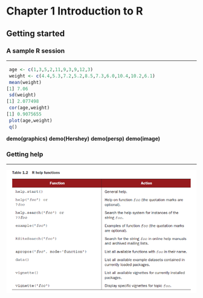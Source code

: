 # Chapter 1 Introduction to R

## Getting started 
### A sample R session
---
```R
 age <- c(1,3,5,2,11,9,3,9,12,3)
 weight <- c(4.4,5.3,7.2,5.2,8.5,7.3,6.0,10.4,10.2,6.1)
 mean(weight)
[1] 7.06
 sd(weight)
[1] 2.077498
 cor(age,weight)
[1] 0.9075655
 plot(age,weight)
 q()
```
 
 **demo(graphics)** **demo(Hershey)**  **demo(persp)**  **demo(image)**

### Getting help
---
![](https://github.com/raymondwuhr24/R-in-action/blob/master/Printscreen/table1.2.PNG)
























